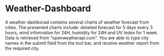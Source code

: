 # Weather-Dashboard

A weather dashborad contains several charts of weather forecast from cities.
The presented charts include: detailed forecast for 5 days every 3 hours, wind infomration for 24H, humidity for 24H and UV Index for 1 week.
Data is retrieved from "openweatherapi.com".
You are able to type city names in the submit field from the tool bar, and receive weather report from the required city. 
